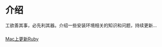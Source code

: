 # 介绍
工欲善其事，必先利其器。介绍一些安装环境相关的知识和问题，持续更新...


### 

[Mac上更新Ruby](http://www.jianshu.com/p/d99b5662d8a0)

